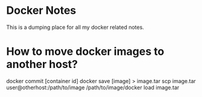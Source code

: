 # Docker Notes

This is a dumping place for all my docker related notes.

# How to move docker images to another host?

docker commit [container id]
docker save [image] > image.tar
scp image.tar user@otherhost:/path/to/image
/path/to/image/docker load image.tar
